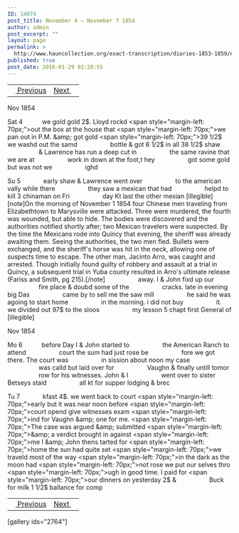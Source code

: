 ```yaml
---
ID: 14074
post_title: November 4 – November 7 1854
author: admin
post_excerpt: ""
layout: page
permalink: >
  http://www.hauncollection.org/exact-transcription/diaries-1853-1859/november-4-november-7-1854/
published: true
post_date: 2016-01-29 02:20:55
---
```

<table style="width: 100%;" align="center">
<tbody>
<tr>
<td><a href="http://www.hauncollection.org/version-2/diaries-1853-1859/october-31-november-4-1854/"><img src="https://lh3.googleusercontent.com/-EFJpxxNiPNw/VqgtWBCZrMI/AAAAAAAAAFU/WfY4lPFWWkg/s800-Ic42/Soeb-Plain-Arrows-8-10px.png" alt="" width="10" height="10" /> Previous</a></td>
<td style="text-align: right;"><a href="http://www.hauncollection.org/version-2/diaries-1853-1859/november-8-november-11-1854/">Next <img src="https://lh3.googleusercontent.com/-67k0cYlpXHw/VqgtWKz1MXI/AAAAAAAAAFU/k9PW_Piyurk/s800-Ic42/Soeb-Plain-Arrows-5-10px.png" alt="" width="10" height="10" /></a></td>
</tr>
</tbody>
</table>
Nov 1854

Sat 4           we gold gold 2$. Lloyd rockd
<span style="margin-left: 70px;">out the box at the house that
<span style="margin-left: 70px;">we pan out in P.M. &amp; got gold
<span style="margin-left: 70px;">39 1/2$ we washd out the samd
<span style="margin-left: 70px;">bottle &amp; got 6 1/2$ in all 38 1/2$ shaw
<span style="margin-left: 70px;">&amp; Lawrence has run a deep cut in
<span style="margin-left: 70px;">the same ravine that we are at
<span style="margin-left: 70px;">work in down at the foot,t hey
<span style="margin-left: 70px;">got some gold but was not we
<span style="margin-left: 70px;">ighd</span></span></span></span></span></span></span></span></span>

Su 5             early shaw &amp; Lawrence went over
<span style="margin-left: 70px;">to the american vally while there
<span style="margin-left: 70px;">they saw a mexican that had
<span style="margin-left: 70px;">helpd to kill 3 chinaman on Fri
<span style="margin-left: 70px;">day Kt last the other mexian [illegible] [note]On the morning of November 1 1854 four Chinese men traveling from Elizabethtown to Marysville were attacked. Three were murdered, the fourth was wounded, but able to hide. The bodies were discovered and the authorities notified shortly after; two Mexican travelers were suspected. By the time the Mexicans rode into Quincy that evening, the sheriff was already awaiting them. Seeing the authorities, the two men fled. Bullets were exchanged, and the sheriff's horse was hit in the neck, allowing one of suspects time to escape. The other man, Jacinto Arro, was caught and arrested. Though initially found guilty of robbery and assault at a trial in Quincy, a subsequent trial in Yuba county resulted in Arro's ultimate release (Fariss and Smith, pg 215).[/note]
<span style="margin-left: 70px;">away. I &amp; John fixd up our
<span style="margin-left: 70px;">fire place &amp; doubd some of the
<span style="margin-left: 70px;">cracks. late in evening big Das
<span style="margin-left: 70px;">came by to sell me the saw mill
<span style="margin-left: 70px;">he said he was agoing to start home
<span style="margin-left: 70px;">in the morning. i did not buy
<span style="margin-left: 70px;">it. we divided out 97$ to the sloos
<span style="margin-left: 70px;">my lesson 5 chapt first General of [illegible]</span></span></span></span></span></span></span></span></span></span></span></span>

Nov 1854

Mo 6           before Day I &amp; John started to
<span style="margin-left: 70px;">the American Ranch to attend
<span style="margin-left: 70px;">court the sum had just rose be
<span style="margin-left: 70px;">fore we got there. The court was
<span style="margin-left: 70px;">in sission about noon my case
<span style="margin-left: 70px;">was calld but laid over for
<span style="margin-left: 70px;">Vaughn &amp; finally untill tomor
<span style="margin-left: 70px;">row for his witnesses. John &amp; I
<span style="margin-left: 70px;">went over to sister Betseys staid
<span style="margin-left: 70px;">all kt for supper lodging &amp; brec</span></span></span></span></span></span></span></span></span>

Tu 7             kfast 4$. we went back to court
<span style="margin-left: 70px;">early but it was near noon before
<span style="margin-left: 70px;">court opend give witnesses exam
<span style="margin-left: 70px;">ind for Vaughn &amp; one for me.
<span style="margin-left: 70px;">The case was argued &amp; submitted
<span style="margin-left: 70px;">&amp; a verdict brought in against
<span style="margin-left: 70px;">me I &amp; John thens tarted for
<span style="margin-left: 70px;">home the sun had quite set
<span style="margin-left: 70px;">we traveld most of the way
<span style="margin-left: 70px;">in the dark as the moon had
<span style="margin-left: 70px;">not rose we put our selves thro
<span style="margin-left: 70px;">ugh in good time. I paid for
<span style="margin-left: 70px;">our dinners on yesterday 2$ &amp;
<span style="margin-left: 70px;">Buck for milk 1 1/2$ ballance for comp</span></span></span></span></span></span></span></span></span></span></span></span></span>
<table style="width: 100%;" align="center">
<tbody>
<tr>
<td><a href="http://www.hauncollection.org/version-2/diaries-1853-1859/october-31-november-4-1854/"><img src="https://lh3.googleusercontent.com/-EFJpxxNiPNw/VqgtWBCZrMI/AAAAAAAAAFU/WfY4lPFWWkg/s800-Ic42/Soeb-Plain-Arrows-8-10px.png" alt="" width="10" height="10" /> Previous</a></td>
<td style="text-align: right;"><a href="http://www.hauncollection.org/version-2/diaries-1853-1859/november-8-november-11-1854/">Next <img src="https://lh3.googleusercontent.com/-67k0cYlpXHw/VqgtWKz1MXI/AAAAAAAAAFU/k9PW_Piyurk/s800-Ic42/Soeb-Plain-Arrows-5-10px.png" alt="" width="10" height="10" /></a></td>
</tr>
</tbody>
</table>
[gallery ids="2764"]

&nbsp;